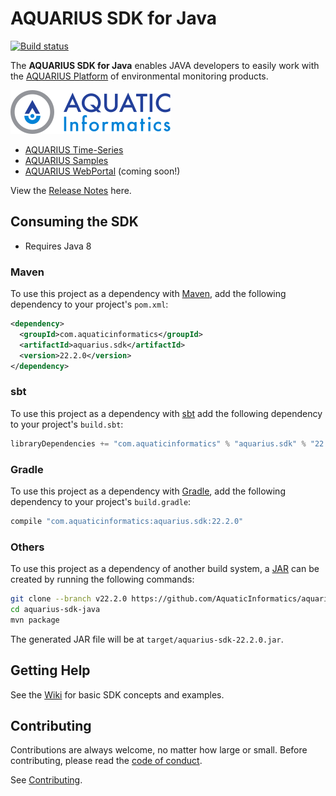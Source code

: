 # AQUARIUS SDK for Java

[![Build status](https://ci.appveyor.com/api/projects/status/ggamtunnps7umnmg/branch/develop?svg=true)](https://ci.appveyor.com/project/SystemsAdministrator/aquarius-sdk-java/branch/develop)

The **AQUARIUS SDK for Java** enables JAVA developers to easily work with the [AQUARIUS Platform](http://aquaticinformatics.com/products/) of environmental monitoring products.

![AQUARIUS Platform](images/aquatic-informatics.svg)

* [AQUARIUS Time-Series](http://aquaticinformatics.com/products/aquarius-time-series/)
* [AQUARIUS Samples](http://aquaticinformatics.com/products/aquarius-samples/)
* [AQUARIUS WebPortal](http://aquaticinformatics.com/products/aquarius-webportal/) (coming soon!)

View the [Release Notes](ReleaseNotes.md) here.

## Consuming the SDK

- Requires Java 8

### Maven

To use this project as a dependency with [Maven](https://maven.apache.org),
add the following dependency to your project's `pom.xml`:

```xml
<dependency>
  <groupId>com.aquaticinformatics</groupId>
  <artifactId>aquarius.sdk</artifactId>
  <version>22.2.0</version>
</dependency>
```

### sbt

To use this project as a dependency with [sbt](http://www.scala-sbt.org)
add the following dependency to your project's `build.sbt`:

```scala
libraryDependencies += "com.aquaticinformatics" % "aquarius.sdk" % "22.2.0"
```

### Gradle

To use this project as a dependency with [Gradle](https://gradle.org/),
add the following dependency to your project's `build.gradle`:

```groovy
compile "com.aquaticinformatics:aquarius.sdk:22.2.0"
```

### Others

To use this project as a dependency of another build system, a
[JAR](https://docs.oracle.com/javase/8/docs/technotes/guides/jar/index.html)
can be created by running the following commands:

```sh
git clone --branch v22.2.0 https://github.com/AquaticInformatics/aquarius-sdk-java.git
cd aquarius-sdk-java
mvn package
```

The generated JAR file will be at `target/aquarius-sdk-22.2.0.jar`.

## Getting Help

See the [Wiki](https://github.com/AquaticInformatics/aquarius-sdk-java/wiki) for basic SDK concepts and examples.

## Contributing

Contributions are always welcome, no matter how large or small. Before contributing, please read the [code of conduct](CODE_OF_CONDUCT.md).

See [Contributing](CONTRIBUTING.md).

